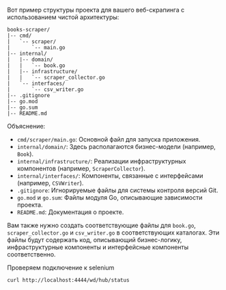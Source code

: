 Вот пример структуры проекта для вашего веб-скрапинга с использованием чистой архитектуры:

```plaintext
books-scraper/
|-- cmd/
|   `-- scraper/
|       `-- main.go
|-- internal/
|   |-- domain/
|   |   `-- book.go
|   |-- infrastructure/
|   |   `-- scraper_collector.go
|   `-- interfaces/
|       `-- csv_writer.go
|-- .gitignore
|-- go.mod
|-- go.sum
|-- README.md
```

Объяснение:

- `cmd/scraper/main.go`: Основной файл для запуска приложения.
- `internal/domain/`: Здесь располагаются бизнес-модели (например, `Book`).
- `internal/infrastructure/`: Реализации инфраструктурных компонентов (например, `ScraperCollector`).
- `internal/interfaces/`: Компоненты, связанные с интерфейсами (например, `CSVWriter`).
- `.gitignore`: Игнорируемые файлы для системы контроля версий Git.
- `go.mod` и `go.sum`: Файлы модуля Go, описывающие зависимости проекта.
- `README.md`: Документация о проекте.

Вам также нужно создать соответствующие файлы для `book.go`, `scraper_collector.go` и `csv_writer.go` в соответствующих каталогах. Эти файлы будут содержать код, описывающий бизнес-логику, инфраструктурные компоненты и интерфейсные компоненты соответственно.


Проверяем подключение к selenium
```
curl http://localhost:4444/wd/hub/status
```
